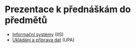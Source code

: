 # Prezentace k přednáškám do předmětů

- [Informační systémy](https://github.com/DIFS-Teaching/slides/tree/main/iis) (IIS)
- [Ukládání a příprava dat](https://github.com/DIFS-Teaching/slides/tree/main/upa) (UPA)

